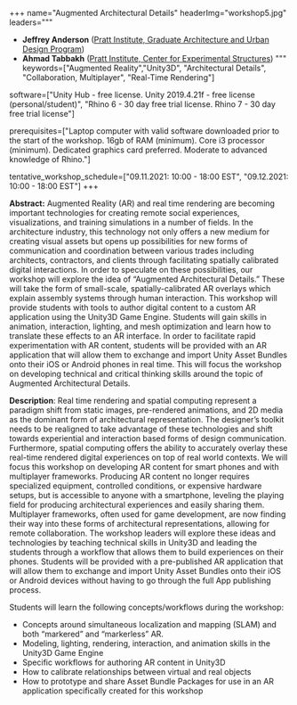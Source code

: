 +++
name="Augmented Architectural Details"
headerImg="workshop5.jpg"
leaders="""
- **Jeffrey Anderson** ([Pratt Institute, Graduate Architecture and Urban Design Program](https://www.pratt.edu/faculty_and_staff/bio/?id=jande311))  
- **Ahmad Tabbakh** ([Pratt Institute, Center for Experimental Structures](https://www.pratt.edu/faculty_and_staff/bio/?id=V3d5ZGlwUmNpdnpQSG9TTldMbWNyUT09))
"""
keywords=["Augmented Reality","Unity3D", "Architectural Details", "Collaboration, Multiplayer", "Real-Time Rendering"]

software=["Unity Hub - free license. Unity 2019.4.21f - free license (personal/student)", "Rhino 6 - 30 day free trial license. Rhino 7 - 30 day free trial license"]

prerequisites=["Laptop computer with valid software downloaded prior to the start of the workshop. 16gb of RAM (minimum). Core i3 processor (minimum). Dedicated graphics card preferred. Moderate to advanced knowledge of Rhino."]

tentative_workshop_schedule=["09.11.2021: 10:00 - 18:00 EST", "09.12.2021: 10:00 - 18:00 EST"]
+++

**Abstract:** Augmented Reality (AR) and real time rendering are becoming important technologies for creating remote social experiences, visualizations, and training simulations in a number of fields. In the architecture industry, this technology not only offers a new medium for creating visual assets but opens up possibilities for new forms of communication and coordination between various trades including architects, contractors, and clients through facilitating spatially calibrated digital interactions. In order to speculate on these possibilities, our workshop will explore the idea of “Augmented Architectural Details.” These will take the form of small-scale, spatially-calibrated AR overlays which explain assembly systems through human interaction. 
This workshop will provide students with tools to author digital content to a custom AR application using the Unity3D Game Engine. Students will gain skills in animation, interaction, lighting, and mesh optimization and learn how to translate these effects to an AR interface. In order to facilitate rapid experimentation with AR content, students will be provided with an AR application that will allow them to exchange and import Unity Asset Bundles onto their iOS or Android phones in real time. This will focus the workshop on developing technical and critical thinking skills around the topic of Augmented Architectural Details.

**Description**: Real time rendering and spatial computing represent a paradigm shift from static images, pre-rendered animations, and 2D media as the dominant form of architectural representation. The designer’s toolkit needs to be realigned to take advantage of these technologies and shift towards experiential and interaction based forms of design communication. Furthermore, spatial computing offers the ability to accurately overlay these real-time rendered digital experiences on top of real world contexts.
We will focus this workshop on developing AR content for smart phones and with multiplayer frameworks. Producing AR content no longer requires specialized equipment, controlled conditions, or expensive hardware setups, but is accessible to anyone with a smartphone, leveling the playing field for producing architectural experiences and easily sharing them. Multiplayer frameworks, often used for game development, are now finding their way into these forms of architectural representations, allowing for remote collaboration. 
The workshop leaders will explore these ideas and technologies by teaching technical skills in Unity3D and leading the students through a workflow that allows them to build experiences on their phones. Students will be provided with a pre-published AR application that will allow them to exchange and import Unity Asset Bundles onto their iOS or Android devices without having to go through the full App publishing process. 
 
Students will learn the following concepts/workflows during the workshop:
- Concepts around simultaneous localization and mapping (SLAM) and both “markered” and “markerless” AR.
- Modeling, lighting, rendering, interaction, and animation skills in the Unity3D Game Engine
- Specific workflows for authoring AR content in Unity3D
- How to calibrate relationships between virtual and real objects
- How to prototype and share Asset Bundle Packages for use in an AR application specifically created for this workshop
